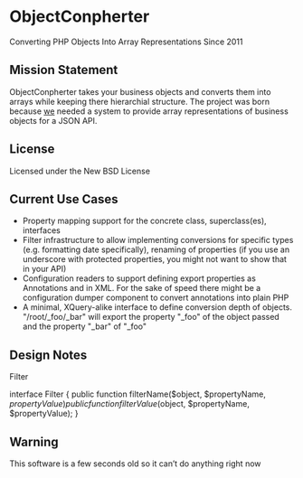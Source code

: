 ObjectConpherter
================
Converting PHP Objects Into Array Representations Since 2011

Mission Statement
-----------------

ObjectConpherter takes your business objects and converts them into arrays while
keeping there hierarchial structure. The project was born because [we](http://jarlssen.de)
needed a system to provide array representations of business objects for a JSON API.

License
-------
Licensed under the New BSD License

Current Use Cases
-----------------
-   Property mapping support for the concrete class, superclass(es), interfaces
-   Filter infrastructure to allow implementing conversions for specific types
    (e.g. formatting date specifically), renaming of properties (if you use an
    underscore with protected properties, you might not want to show that in
    your API)
-   Configuration readers to support defining export properties as Annotations
    and in XML. For the sake of speed there might be a configuration dumper
    component to convert annotations into plain PHP
-   A minimal, XQuery-alike interface to define conversion depth of objects.
    "/root/_foo/_bar" will export the property "_foo" of the object passed and
    the property "_bar" of "_foo"

Design Notes
------------
Filter

  interface Filter
  {
      public function filterName($object, $propertyName, $propertyValue)
      public function filterValue($object, $propertyName, $propertyValue);
  }

Warning
-------
This software is a few seconds old so it can’t do anything right now

